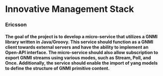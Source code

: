 # Innovative Management Stack
### Ericsson
#### The goal of the project is to develop a micro-service that utilizes a GNMI library written in Java/Groovy. This service should function as a GNMI client towards external servers and have the ability to implement an Open-API interface. The micro-service should also allow subscription to export GNMI streams using various modes, such as Stream, Poll, and Once. Additionally, the service should enable the import of yang models to define the structure of GNMI primitive content.



